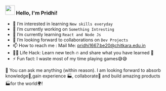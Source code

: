 ### <img src="https://media.giphy.com/media/hvRJCLFzcasrR4ia7z/giphy.gif" width="30px" height="30px"> Hello, I'm Pridhi!

- 👀 I’m interested in learning `New skills everyday`
- 🔭 I’m currently working on `Something Intresting`
- 🌱 I’m currently learning `React and Node Js`
- 💞️ I’m looking forward to collaborations on `Dev Projects`
- 📫 How to reach me : Mail Me: pridhi1667.be20@chitkara.edu.in
- 👨‍💻 Life Hack: Learn new tech 🔥 and share what you have learned 🎉
- ⚡ Fun fact: I waste most of my time playing games😅😅

💬 You can ask me anything (within reason). I am looking forward to absorb knowledge🧠,gain experience 🏭, collaborate🤝 and build amazing products 🏭for the world🌍!

